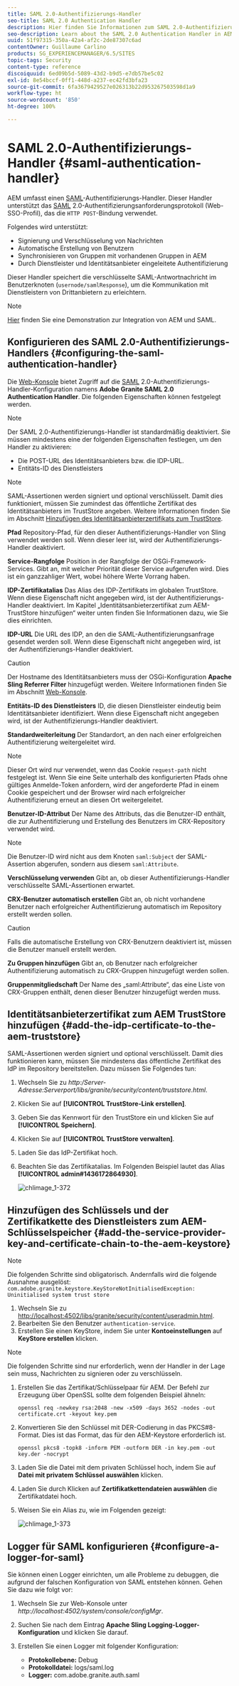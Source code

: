 ```yaml
---
title: SAML 2.0-Authentifizierungs-Handler
seo-title: SAML 2.0 Authentication Handler
description: Hier finden Sie Informationen zum SAML 2.0-Authentifizierungs-Handler in AEM.
seo-description: Learn about the SAML 2.0 Authentication Handler in AEM.
uuid: 51f97315-350a-42a4-af2c-2de87307c6ad
contentOwner: Guillaume Carlino
products: SG_EXPERIENCEMANAGER/6.5/SITES
topic-tags: Security
content-type: reference
discoiquuid: 6ed09b5d-5089-43d2-b9d5-e7db57be5c02
exl-id: 8e54bccf-0ff1-448d-a237-ec42fd3bfa23
source-git-commit: 6fa3679429527e026313b22d953267503598d1a9
workflow-type: ht
source-wordcount: '850'
ht-degree: 100%

---
```


# SAML 2.0-Authentifizierungs-Handler {#saml-authentication-handler}

AEM umfasst einen [SAML](https://saml.xml.org/saml-specifications)-Authentifizierungs-Handler. Dieser Handler unterstützt das [SAML](https://saml.xml.org/saml-specifications) 2.0-Authentifizierungsanforderungsprotokoll (Web-SSO-Profil), das die `HTTP POST`-Bindung verwendet.

Folgendes wird unterstützt:

* Signierung und Verschlüsselung von Nachrichten
* Automatische Erstellung von Benutzern
* Synchronisieren von Gruppen mit vorhandenen Gruppen in AEM
* Durch Dienstleister und Identitätsanbieter eingeleitete Authentifizierung

Dieser Handler speichert die verschlüsselte SAML-Antwortnachricht im Benutzerknoten (`usernode/samlResponse`), um die Kommunikation mit Dienstleistern von Drittanbietern zu erleichtern.

>[!NOTE]
>
>[Hier](https://experienceleague.adobe.com/docs/experience-cloud-kcs/kbarticles/KA-17481.html?lang=de) finden Sie eine Demonstration zur Integration von AEM und SAML.

## Konfigurieren des SAML 2.0-Authentifizierungs-Handlers {#configuring-the-saml-authentication-handler}

Die [Web-Konsole](/help/sites-deploying/configuring-osgi.md) bietet Zugriff auf die [SAML](https://saml.xml.org/saml-specifications) 2.0-Authentifizierungs-Handler-Konfiguration namens **Adobe Granite SAML 2.0 Authentication Handler**. Die folgenden Eigenschaften können festgelegt werden.

>[!NOTE]
>
>Der SAML 2.0-Authentifizierungs-Handler ist standardmäßig deaktiviert. Sie müssen mindestens eine der folgenden Eigenschaften festlegen, um den Handler zu aktivieren:
>
>* Die POST-URL des Identitätsanbieters bzw. die IDP-URL.
>* Entitäts-ID des Dienstleisters
>


>[!NOTE]
>
>SAML-Assertionen werden signiert und optional verschlüsselt. Damit dies funktioniert, müssen Sie zumindest das öffentliche Zertifikat des Identitätsanbieters im TrustStore angeben. Weitere Informationen finden Sie im Abschnitt [Hinzufügen des Identitätsanbieterzertifikats zum TrustStore](/help/sites-administering/saml-2-0-authenticationhandler.md#add-the-idp-certificate-to-the-aem-truststore).

**Pfad** Repository-Pfad, für den dieser Authentifizierungs-Handler von Sling verwendet werden soll. Wenn dieser leer ist, wird der Authentifizierungs-Handler deaktiviert.

**Service-Rangfolge** Position in der Rangfolge der OSGi-Framework-Services. Gibt an, mit welcher Priorität dieser Service aufgerufen wird. Dies ist ein ganzzahliger Wert, wobei höhere Werte Vorrang haben.

**IDP-Zertifikatalias** Das Alias des IDP-Zertifikats im globalen TrustStore. Wenn diese Eigenschaft nicht angegeben wird, ist der Authentifizierungs-Handler deaktiviert. Im Kapitel „Identitätsanbieterzertifikat zum AEM-TrustStore hinzufügen“ weiter unten finden Sie Informationen dazu, wie Sie dies einrichten.

**IDP-URL** Die URL des IDP, an den die SAML-Authentifizierungsanfrage gesendet werden soll. Wenn diese Eigenschaft nicht angegeben wird, ist der Authentifizierungs-Handler deaktiviert.

>[!CAUTION]
>
>Der Hostname des Identitätsanbieters muss der OSGi-Konfiguration **Apache Sling Referrer Filter** hinzugefügt werden. Weitere Informationen finden Sie im Abschnitt [Web-Konsole](/help/sites-deploying/configuring-osgi.md).

**Entitäts-ID des Dienstleisters** ID, die diesen Dienstleister eindeutig beim Identitätsanbieter identifiziert. Wenn diese Eigenschaft nicht angegeben wird, ist der Authentifizierungs-Handler deaktiviert.

**Standardweiterleitung** Der Standardort, an den nach einer erfolgreichen Authentifizierung weitergeleitet wird.

>[!NOTE]
>
>Dieser Ort wird nur verwendet, wenn das Cookie `request-path` nicht festgelegt ist. Wenn Sie eine Seite unterhalb des konfigurierten Pfads ohne gültiges Anmelde-Token anfordern, wird der angeforderte Pfad in einem Cookie gespeichert
>und der Browser wird nach erfolgreicher Authentifizierung erneut an diesen Ort weitergeleitet.

**Benutzer-ID-Attribut** Der Name des Attributs, das die Benutzer-ID enthält, die zur Authentifizierung und Erstellung des Benutzers im CRX-Repository verwendet wird.

>[!NOTE]
>
>Die Benutzer-ID wird nicht aus dem Knoten `saml:Subject` der SAML-Assertion abgerufen, sondern aus diesem `saml:Attribute`.

**Verschlüsselung verwenden** Gibt an, ob dieser Authentifizierungs-Handler verschlüsselte SAML-Assertionen erwartet.

**CRX-Benutzer automatisch erstellen** Gibt an, ob nicht vorhandene Benutzer nach erfolgreicher Authentifizierung automatisch im Repository erstellt werden sollen.

>[!CAUTION]
>
>Falls die automatische Erstellung von CRX-Benutzern deaktiviert ist, müssen die Benutzer manuell erstellt werden.

**Zu Gruppen hinzufügen** Gibt an, ob Benutzer nach erfolgreicher Authentifizierung automatisch zu CRX-Gruppen hinzugefügt werden sollen.

**Gruppenmitgliedschaft** Der Name des „saml:Attribute“, das eine Liste von CRX-Gruppen enthält, denen dieser Benutzer hinzugefügt werden muss.

## Identitätsanbieterzertifikat zum AEM TrustStore hinzufügen {#add-the-idp-certificate-to-the-aem-truststore}

SAML-Assertionen werden signiert und optional verschlüsselt. Damit dies funktionieren kann, müssen Sie mindestens das öffentliche Zertifikat des IdP im Repository bereitstellen. Dazu müssen Sie Folgendes tun:

1. Wechseln Sie zu *http:/Server-Adresse:Serverport/libs/granite/security/content/truststore.html*.
1. Klicken Sie auf **[!UICONTROL TrustStore-Link erstellen]**.
1. Geben Sie das Kennwort für den TrustStore ein und klicken Sie auf **[!UICONTROL Speichern]**.
1. Klicken Sie auf **[!UICONTROL TrustStore verwalten]**.
1. Laden Sie das IdP-Zertifikat hoch.
1. Beachten Sie das Zertifikatalias. Im Folgenden Beispiel lautet das Alias **[!UICONTROL admin#1436172864930]**.

   ![chlimage_1-372](assets/chlimage_1-372.png)

## Hinzufügen des Schlüssels und der Zertifikatkette des Dienstleisters zum AEM-Schlüsselspeicher {#add-the-service-provider-key-and-certificate-chain-to-the-aem-keystore}

>[!NOTE]
>
>Die folgenden Schritte sind obligatorisch. Andernfalls wird die folgende Ausnahme ausgelöst: `com.adobe.granite.keystore.KeyStoreNotInitialisedException: Uninitialised system trust store`

1. Wechseln Sie zu [http://localhost:4502/libs/granite/security/content/useradmin.html](http://localhost:4502/libs/granite/security/content/useradmin.html).
1. Bearbeiten Sie den Benutzer `authentication-service`.
1. Erstellen Sie einen KeyStore, indem Sie unter **Kontoeinstellungen** auf **KeyStore erstellen** klicken.

>[!NOTE]
>
>Die folgenden Schritte sind nur erforderlich, wenn der Handler in der Lage sein muss, Nachrichten zu signieren oder zu verschlüsseln.

1. Erstellen Sie das Zertifikat/Schlüsselpaar für AEM. Der Befehl zur Erzeugung über OpenSSL sollte dem folgenden Beispiel ähneln:

   `openssl req -newkey rsa:2048 -new -x509 -days 3652 -nodes -out certificate.crt -keyout key.pem`

1. Konvertieren Sie den Schlüssel mit DER-Codierung in das PKCS#8-Format. Dies ist das Format, das für den AEM-Keystore erforderlich ist.

   `openssl pkcs8 -topk8 -inform PEM -outform DER -in key.pem -out key.der -nocrypt`

1. Laden Sie die Datei mit dem privaten Schlüssel hoch, indem Sie auf **Datei mit privatem Schlüssel auswählen** klicken.
1. Laden Sie durch Klicken auf **Zertifikatkettendateien auswählen** die Zertifikatdatei hoch.
1. Weisen Sie ein Alias zu, wie im Folgenden gezeigt:

   ![chlimage_1-373](assets/chlimage_1-373.png)

## Logger für SAML konfigurieren {#configure-a-logger-for-saml}

Sie können einen Logger einrichten, um alle Probleme zu debuggen, die aufgrund der falschen Konfiguration von SAML entstehen können. Gehen Sie dazu wie folgt vor:

1. Wechseln Sie zur Web-Konsole unter *http://localhost:4502/system/console/configMgr*.
1. Suchen Sie nach dem Eintrag **Apache Sling Logging-Logger-Konfiguration** und klicken Sie darauf.
1. Erstellen Sie einen Logger mit folgender Konfiguration:

   * **Protokollebene:** Debug
   * **Protokolldatei:** logs/saml.log
   * **Logger:** com.adobe.granite.auth.saml
